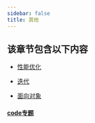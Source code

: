 ```yaml
---
sidebar: false
title: 其他
---
```

## 该章节包含以下内容
  
  
- [性能优化](性能优化.md)

  
- [迭代](迭代.md)

  
- [面向对象](面向对象.md)

  
#### [code专题](./code)
    